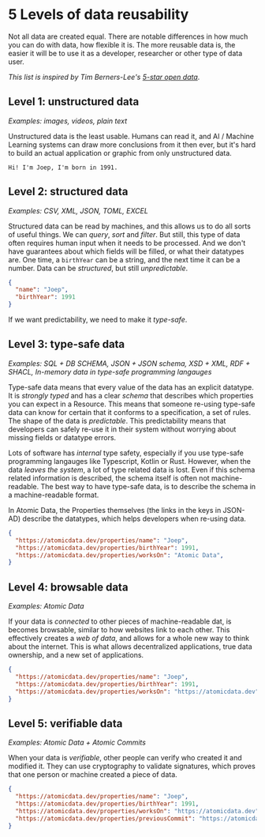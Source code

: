 # 5 Levels of data reusability

Not all data are created equal.
There are notable differences in how much you can do with data, how flexible it is.
The more reusable data is, the easier it will be to use it as a developer, researcher or other type of data user.

_This list is inspired by Tim Berners-Lee's [5-star open data](https://5stardata.info/en/)_.

## Level 1: unstructured data

_Examples: images, videos, plain text_

Unstructured data is the least usable.
Humans can read it, and AI / Machine Learning systems can draw more conclusions from it then ever,
but it's hard to build an actual application or graphic from only unstructured data.

```
Hi! I'm Joep, I'm born in 1991.
```

## Level 2: structured data

_Examples: CSV, XML, JSON, TOML, EXCEL_

Structured data can be read by machines, and this allows us to do all sorts of useful things.
We can _query_, _sort_ and _filter_.
But still, this type of data often requires human input when it needs to be processed.
And we don't have guarantees about which fields will be filled, or what their datatypes are.
One time, a `birthYear` can be a string, and the next time it can be a number.
Data can be _structured_, but still _unpredictable_.

```json
{
  "name": "Joep",
  "birthYear": 1991
}
```

If we want predictability, we need to make it _type-safe_.

## Level 3: type-safe data

_Examples: SQL + DB SCHEMA, JSON + JSON schema, XSD + XML, RDF + SHACL, In-memory data in type-safe programming langauges_

Type-safe data means that every value of the data has an explicit datatype.
It is _strongly typed_ and has a clear _schema_ that describes which properties you can expect in a Resource.
This means that someone re-using type-safe data can know for certain that it conforms to a specification, a set of rules.
The shape of the data is _predictable_.
This predictability means that developers can safely re-use it in their system without worrying about missing fields or datatype errors.

Lots of software has _internal_ type safety, especially if you use type-safe programming langauges like Typescript, Kotlin or Rust.
However, when the data _leaves the system_, a lot of type related data is lost.
Even if this schema related information is described, the schema itself is often not machine-readable.
The best way to have type-safe data, is to describe the schema in a machine-readable format.

In Atomic Data, the Properties themselves (the links in the keys in JSON-AD) describe the datatypes, which helps developers when re-using data.

```json
{
  "https://atomicdata.dev/properties/name": "Joep",
  "https://atomicdata.dev/properties/birthYear": 1991,
  "https://atomicdata.dev/properties/worksOn": "Atomic Data",
}
```

## Level 4: browsable data

_Examples: Atomic Data_

If your data is _connected_ to other pieces of machine-readable dat, is becomes browsable, similar to how websites link to each other.
This effectively creates a _web of data_, and allows for a whole new way to think about the internet.
This is what allows decentralized applications, true data ownership, and a new set of applications.

```json
{
  "https://atomicdata.dev/properties/name": "Joep",
  "https://atomicdata.dev/properties/birthYear": 1991,
  "https://atomicdata.dev/properties/worksOn": "https://atomicdata.dev",
}
```

## Level 5: verifiable data

_Examples: Atomic Data + Atomic Commits_

When your data is _verifiable_, other people can verify who created it and modified it.
They can use cryptography to validate signatures, which proves that one person or machine created a piece of data.

```json
{
  "https://atomicdata.dev/properties/name": "Joep",
  "https://atomicdata.dev/properties/birthYear": 1991,
  "https://atomicdata.dev/properties/worksOn": "https://atomicdata.dev",
  "https://atomicdata.dev/properties/previousCommit": "https://atomicdata.dev/commits/EF18751AE781",
}
```
